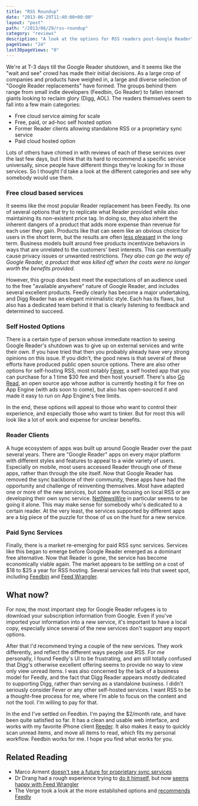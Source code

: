 ```yaml
---
title: "RSS Roundup"
date: "2013-06-29T11:40:00+00:00"
layout: "post"
path: "/2013/06/29/rss-roundup"
category: "reviews"
description: "A look at the options for RSS readers post-Google Reader"
pageViews: "24"
last30pageViews: "0"
---
```


We're at T-3 days till the Google Reader shutdown, and it seems like the "wait and see" crowd has made their initial decisions.  As a large crop of companies and products have weighed in, a large and diverse selection of "Google Reader replacements" have formed.  The groups behind them range from small indie developers (Feedbin, Go Reader) to fallen internet giants looking to reclaim glory (Digg, AOL). The readers themselves seem to fall into a few main categories:

- Free cloud service aiming for scale
- Free, paid, or ad-hoc self hosted option
- Former Reader clients allowing standalone RSS or a proprietary sync service
- Paid cloud hosted option

Lots of others have chimed in with reviews of each of these services over the last few days, but I think that its hard to recommend a specific service universally, since people have different things they're looking for in those services.  So I thought I'd take a look at the different categories and see why somebody would use them.

### Free cloud based services

It seems like the most popular Reader replacement has been Feedly.  Its one of several options that try to replicate what Reader provided while also maintaining its non-existent price tag.  In doing so, they also inherit the inherent dangers of a product that adds more expense than revenue for each user they gain.  Products like that can seem like an obvious choice for users in the short term, but the results are often [less pleasant][twitterapi] in the long term.  Business models built around free products incentivize behaviors in ways that are unrelated to the customers' best interests.  This can eventually cause privacy issues or unwanted restrictions.  *They also can go the way of Google Reader, a product that was killed off when the costs were no longer worth the benefits provided.*

However, this group does best meet the expectations of an audience used to the free "available anywhere" nature of Google Reader, and includes several excellent products.  Feedly clearly has become a major undertaking, and Digg Reader has an elegant minimalistic style. Each has its flaws, but also has a dedicated team behind it that is clearly listening to feedback and determined to succeed.

### Self Hosted Options

There is a certain type of person whose immediate reaction to seeing Google Reader's shutdown was to give up on external services and write their own. If you have tried that then you probably already have very strong opinions on this issue.  If you didn't, the good news is that several of these efforts have produced public open source options.  There are also other options for self-hosting RSS, most notably [Fever][Fever], a self hosted app that you can purchase for a 1 time $30 fee and then host yourself. There's also [Go Read][GoRead], an open source app whose author is currently hosting it for free on App Engine (with ads soon to come), but also has open-sourced it and made it easy to run on App Engine's free limits.

In the end, these options will appeal to those who want to control their experience, and especially those who want to tinker.  But for most this will look like a lot of work and expense for unclear benefits.

### Reader Clients

A huge ecosystem of apps was built up around Google Reader over the past several years.  There are "Google Reader" apps on every major platform with different styles and features to appeal to a wide variety of users.  Especially on mobile, most users accessed Reader through one of these apps, rather than through the site itself.  Now that Google Reader has removed the sync backbone of their community, these apps have had the opportunity and challenge of reinventing themselves.  Most have adapted one or more of the new services, but some are focusing on local RSS or are developing their own sync service.  [NetNewsWire][netnewswire] in particular seems to be going it alone.  This may make sense for somebody who's dedicated to a certain reader.  At the very least, the services supported by different apps are a big piece of the puzzle for those of us on the hunt for a new service.

### Paid Sync Services

Finally, there is a market re-emerging for paid RSS sync services.  Services like this began to emerge before Google Reader emerged as a dominant free alternative.  Now that Reader is gone, the service has become economically viable again.  The market appears to be settling on a cost of $18 to $25 a year for RSS hosting.  Several services fall into that sweet spot, including [Feedbin][Feedbin] and [Feed Wrangler][Feedwrangler].

## What now?

For now, the most important step for Google Reader refugees is to download your subscription information from Google.  Even if you've imported your information into a new service, it's important to have a local copy, especially since several of the new services don't support any export options.

After that I'd recommend trying a couple of the new services.  They work differently, and reflect the different ways people use RSS.  For me personally, I found Feedly's UI to be frustrating, and am still totally confused that Digg's otherwise excellent offering seems to provide no way to view only view unread items.  I was also concerned by the lack of a business model for Feedly, and the fact that Digg Reader appears mostly dedicated to supporting Digg, rather than serving as a standalone business.  I didn't seriously consider Fever or any other self-hosted services.  I want RSS to be a thought-free process for me, where I'm able to focus on the content and not the tool.  I'm willing to pay for that.

In the end I've settled on Feedbin.  I'm paying the $2/month rate, and have been quite satisfied so far. It has a clean and usable web interface, and works with my favorite iPhone client [Reeder][reeder]. It also makes it easy to quickly scan unread items, and move all items to read, which fits my personal workflow.  Feedbin works for me.  I hope you find what works for you.

## Related Reading

- Marco Arment [doesn't see a future for proprietary sync services][marcoall]
- Dr Drang had a rough experience trying to [do it himself][rssfailure], but now [seems happy with Feed Wrangler][drangfw]
- The Verge took a look at the more established options and [recommends Feedly][verge]



[twitterapi]: http://mashable.com/2012/11/16/tweetro-dead-twitter-api/
[Fever]: http://www.feedafever.com/
[Feedly]: http://cloud.feedly.com/
[Digg]: http://digg.com/login?next=%2Freader
[Feedbin]: https://feedbin.me/
[Feedwrangler]: http://feedwrangler.net/welcome.html
[GoRead]: http://mattjibson.com/blog/2013/06/26/go-read-open-source-google-reader-clone/
[mrreader]: https://itunes.apple.com/us/app/mr.-reader/id412874834?mt=8
[netnewswire]:http://netnewswireapp.com/
[reeder]: http://reederapp.com/
[marcoall]:http://www.marco.org/2013/06/28/all-or-nothing
[rssfailure]: http://www.leancrew.com/all-this/2013/06/my-rss-failure/
[drangfw]:http://www.leancrew.com/all-this/2013/06/feedle-dee-dee/
[verge]: http://www.theverge.com/2013/3/19/4119006/the-best-google-reader-alternatives
